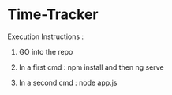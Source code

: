 # Time-Tracker

Execution Instructions :

1) GO into the repo

2) In a first cmd : npm install and then ng serve

3) In a second cmd : node app.js
